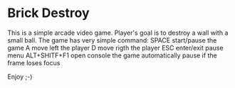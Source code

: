 # Brick Destroy
This is a simple arcade video game.
Player's goal is to destroy a wall with a small ball.
The game has very simple command:
SPACE start/pause the game
A move left the player
D move rigth the player
ESC enter/exit pause menu
ALT+SHITF+F1 open console
the game automatically pause if the frame loses focus

Enjoy ;-)